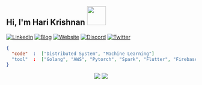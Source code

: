 <h2> Hi, I'm Hari Krishnan <img src="https://media.giphy.com/media/mGcNjsfWAjY5AEZNw6/giphy.gif" width="50"></h2>

[![Linkedin](https://img.shields.io/badge/LinkedIn-0077B5?style=for-the-badge&logo=linkedin&logoColor=white)](https://www.linkedin.com/in/codeharik/)
[![Blog](https://img.shields.io/badge/Hashnode-2962FF?style=for-the-badge&logo=hashnode&logoColor=white)](https://blog.shark.run)
[![Website](https://img.shields.io/badge/website-000000?style=for-the-badge&logo=About.me&logoColor=white)](https://shark.run)
[![Discord](https://img.shields.io/badge/Discord-5865F2?style=for-the-badge&logo=discord&logoColor=white)](https://discord.gg/BKhphVeD)
[![Twitter](https://img.shields.io/badge/Twitter-1DA1F2?style=for-the-badge&logo=twitter&logoColor=white)](https://twitter.com/codeharik)

```json
{
  "code"  :  ["Distributed System", "Machine Learning"]
  "tool"  :  ["Golang", "AWS", "Pytorch", "Spark", "Flutter", "Firebase"]
}
```

<div align="center">
  <img src="https://skillicons.dev/icons?i=go,aws,nothing,pytorch,nothing,flutter,firebase,nothing,astro,svelte,swift,androidstudio,nothing,postgres,mongo,nothing,terraform,githubactions,docker,kubernetes,nothing,prometheus,grafana&perline=8">
  <img src="https://streak-stats.demolab.com?user=codeharik&border_radius=30&card_width=320&hide_longest_streak=true">
</div>
